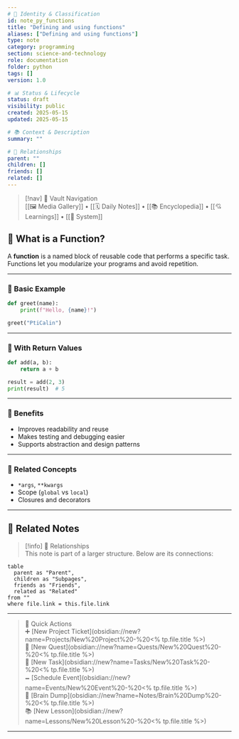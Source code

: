 ```yaml
---
# 📄 Identity & Classification
id: note_py_functions
title: "Defining and using functions"
aliases: ["Defining and using functions"]
type: note
category: programming
section: science-and-technology
role: documentation
folder: python
tags: []
version: 1.0

# 📊 Status & Lifecycle
status: draft
visibility: public
created: 2025-05-15
updated: 2025-05-15

# 📚 Context & Description
summary: ""

# 🧱 Relationships
parent: ""
children: []
friends: []
related: []
---
```



> [!nav] 🧱 Vault Navigation  
> [[🖼 Media Gallery]] • [[🗓 Daily Notes]] • [[📚 Encyclopedia]] • [[💘 Learnings]] • [[🧠 System]]

## 🧩 What is a Function?

A **function** is a named block of reusable code that performs a specific task. Functions let you modularize your programs and avoid repetition.

---

### 🧪 Basic Example

```python
def greet(name):
    print(f"Hello, {name}!")

greet("PtiCalin")
```

---

### 🧮 With Return Values

```python
def add(a, b):
    return a + b

result = add(2, 3)
print(result)  # 5
```

---

### 🧠 Benefits

- Improves readability and reuse
- Makes testing and debugging easier
- Supports abstraction and design patterns

---

### 🔗 Related Concepts

- `*args`, `**kwargs`
- Scope (`global` vs `local`)
- Closures and decorators


---

## 🔗 Related Notes

> [!info] 🧠 Relationships  
> This note is part of a larger structure. Below are its connections:

```dataview
table
  parent as "Parent",
  children as "Subpages",
  friends as "Friends",
  related as "Related"
from ""
where file.link = this.file.link
```

---

> 🌛 Quick Actions  
> ➕ [New Project Ticket](obsidian://new?name=Projects/New%20Project%20-%20<% tp.file.title %>)  
> 🌹 [New Quest](obsidian://new?name=Quests/New%20Quest%20-%20<% tp.file.title %>)  
> 🎯 [New Task](obsidian://new?name=Tasks/New%20Task%20-%20<% tp.file.title %>)  
> 🗕 [Schedule Event](obsidian://new?name=Events/New%20Event%20-%20<% tp.file.title %>)  
> 📝 [Brain Dump](obsidian://new?name=Notes/Brain%20Dump%20-%20<% tp.file.title %>)  
> 📚 [New Lesson](obsidian://new?name=Lessons/New%20Lesson%20-%20<% tp.file.title %>)

---
